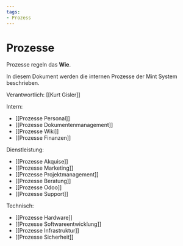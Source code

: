 ```yaml
---
tags:
- Prozess
---
```

# Prozesse

Prozesse regeln das **Wie**.

In diesem Dokument werden die internen Prozesse der Mint System beschrieben.

Verantwortlich: [[Kurt Gisler]]

Intern:

* [[Prozesse Personal]]
* [[Prozesse Dokumentenmanagement]]
* [[Prozesse Wiki]]
* [[Prozesse Finanzen]]

Dienstleistung:

* [[Prozesse Akquise]]
* [[Prozesse Marketing]]
* [[Prozesse Projektmanagement]]
* [[Prozesse Beratung]]
* [[Prozesse Odoo]]
* [[Prozesse Support]]

Technisch:

* [[Prozesse Hardware]]
* [[Prozesse Softwareentwicklung]]
* [[Prozesse Infrastruktur]]
* [[Prozesse Sicherheit]]







